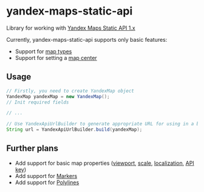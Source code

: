 yandex-maps-static-api
======================

Library for working with [Yandex Maps Static API 1.x](http://api.yandex.ru/maps/doc/staticapi/)

Currently, yandex-maps-static-api supports only basic features:
- Support for [map types](http://api.yandex.ru/maps/doc/staticapi/1.x/dg/concepts/map_type.xml)
- Support for setting a [map center](http://api.yandex.ru/maps/doc/staticapi/1.x/dg/concepts/map_center.xml)

Usage
-----
```Java
// Firstly, you need to create YandexMap object
YandexMap yandexMap = new YandexMap();
// Init required fields

// ...

// Use YandexApiUrlBuilder to generate appropriate URL for using in a browser or web component
String url = YandexApiUrlBuilder.build(yandexMap);
```
Further plans
-----
- Add support for basic map properties ([viewport](http://api.yandex.ru/maps/doc/staticapi/1.x/dg/concepts/map_viewport.xml), [scale](http://api.yandex.ru/maps/doc/staticapi/1.x/dg/concepts/map_scale.xml), [localization](http://api.yandex.ru/maps/doc/staticapi/1.x/dg/concepts/localization.xml), [API key](http://api.yandex.ru/maps/form.xml))
- Add support for [Markers](http://api.yandex.ru/maps/doc/staticapi/1.x/dg/concepts/markers.xml)
- Add support for [Polylines](http://api.yandex.ru/maps/doc/staticapi/1.x/dg/concepts/polylines.xml)
